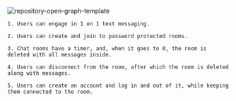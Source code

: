 ![repository-open-graph-template](https://github.com/user-attachments/assets/465cab3e-9fee-4590-991b-7bc6da68f596)

    1. Users can engage in 1 on 1 text messaging.
    
    2. Users can create and join to password protected rooms.
    
    3. Chat rooms have a timer, and, when it goes to 0, the room is deleted with all messages inside.
    
    4. Users can disconnect from the room, after which the room is deleted along with messages.
    
    5. Users can create an account and log in and out of it, while keeping them connected to the room.
